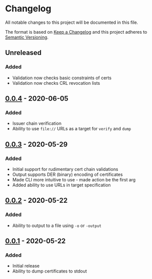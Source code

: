 # Changelog
All notable changes to this project will be documented in this file.

The format is based on [Keep a Changelog](http://keepachangelog.com/en/1.0.0/)
and this project adheres to [Semantic Versioning](http://semver.org/spec/v2.0.0.html).

## Unreleased

### Added
- Validation now checks basic constraints of certs
- Validation now checks CRL revocation lists

## [0.0.4] - 2020-06-05

### Added
- Issuer chain verification
- Ability to use `file://` URLs as a target for `verify` and `dump`

## [0.0.3] - 2020-05-29

### Added
- Initial support for rudimentary cert chain validations
- Output supports DER (binary) encoding of certificates
- Made CLI more intuitive to use - made action be the first arg
- Added ability to use URLs in target specification

## [0.0.2] - 2020-05-22

### Added
- Ability to output to a file using `-o` or `-output`

## [0.0.1] - 2020-05-22

### Added
- Initial release
- Ability to dump certificates to stdout

[Unreleased]: https://github.com/sgnn7/crtool/compare/v0.0.4...HEAD
[0.0.4]: https://github.com/sgnn7/crtool/releases/tag/v0.0.4
[0.0.3]: https://github.com/sgnn7/crtool/releases/tag/v0.0.3
[0.0.2]: https://github.com/sgnn7/crtool/releases/tag/v0.0.2
[0.0.1]: https://github.com/sgnn7/crtool/releases/tag/v0.0.1
